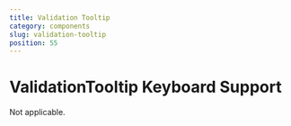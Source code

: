 ```yaml
---
title: Validation Tooltip
category: components
slug: validation-tooltip
position: 55
---
```

# ValidationTooltip Keyboard Support

Not applicable.
